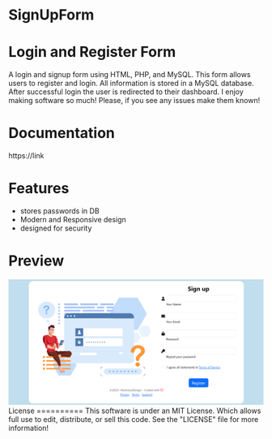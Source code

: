 # SignUpForm

Login and Register Form
====================================

A login and signup form using HTML, PHP, and MySQL. This form allows users to register and login. 
All information is stored in a MySQL database. After successful login the user is redirected to their dashboard.
I enjoy making software so much! Please, if you see any issues make them known!

Documentation
===============
https://link

Features
===============
* stores passwords in DB 
* Modern and Responsive design
* designed for security


Preview
========
<img src = 'https://github.com/MorbeusDesign/SignUpForm/blob/master/SignUpForm.PNG' alt = 'SignUpForm' />
License
==========
This software is under an MIT License. Which allows full use to edit, distribute, or sell this code.
See the "LICENSE" file for more information!
